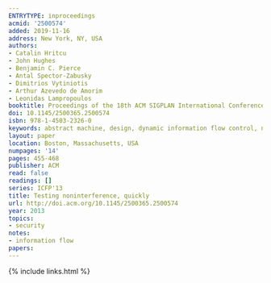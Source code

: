 ```yaml
---
ENTRYTYPE: inproceedings
acmid: '2500574'
added: 2019-11-16
address: New York, NY, USA
authors:
- Catalin Hritcu
- John Hughes
- Benjamin C. Pierce
- Antal Spector-Zabusky
- Dimitrios Vytiniotis
- Arthur Azevedo de Amorim
- Leonidas Lampropoulos
booktitle: Proceedings of the 18th ACM SIGPLAN International Conference on Functional Programming
doi: 10.1145/2500365.2500574
isbn: 978-1-4503-2326-0
keywords: abstract machine, design, dynamic information flow control, noninterference, quickcheck, random testing, security
layout: paper
location: Boston, Massachusetts, USA
numpages: '14'
pages: 455-468
publisher: ACM
read: false
readings: []
series: ICFP'13
title: Testing noninterference, quickly
url: http://doi.acm.org/10.1145/2500365.2500574
year: 2013
topics:
- security
notes:
- information flow
papers:
---
```


{% include links.html %}
